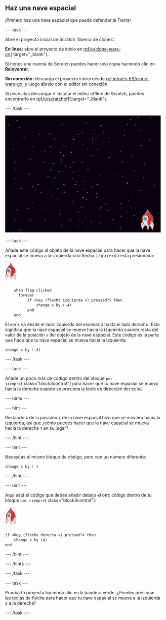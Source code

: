 ## Haz una nave espacial

¡Primero haz una nave espacial que pueda defender la Tierra!

--- task ---

Abre el proyecto inicial de Scratch 'Guerra de clones'.

**En línea:** abre el proyecto de inicio en [rpf.io/clone-wars-on](https://rpf.io/clone-wars-on){:target="_blank"}.

Si tienes una cuenta de Scratch puedes hacer una copia haciendo clic en **Reinventar**.

**Sin conexión:** descarga el proyecto inicial desde [rpf.io/p/es-ES/clone-wars-go](https://rpf.io/p/es-ES/clone-wars-go), y luego ábrelo con el editor sin conexión.

Si necesitas descargar e instalar el editor offline de Scratch, puedes encontrarlo en [rpf.io/scratchoff](https://rpf.io/scratchoff){:target="_blank"}.

--- /task ---

![proyecto inicial](images/starter-project.png)

--- task ---

Añade este código al objeto de la nave espacial para hacer que la nave espacial se mueva a la izquierda si la flecha <kbd>izquierda</kbd> está presionada:

![objeto nave espacial](images/rocket-sprite.png)

```blocks3
    when flag clicked
	  forever
		  if <key (flecha izquierda v) pressed?> then
			  change x by (-4)
		  end
	end
```

El eje x va desde el lado izquierdo del escenario hasta el lado derecho. Esto significa que la nave espacial se mueve hacia la izquierda cuando resta del valor de la posición `x` del objeto de la nave espacial. Este código es la parte que hace que tu nave espacial se mueva hacia la izquierda:

```blocks3
change x by (-4)
```

--- /task ---

--- task ---

Añade un poco más de código dentro del bloque `por siempre`{:class="block3control"} para hacer que tu nave espacial se mueva hacia la derecha cuando se presiona la tecla de dirección <kbd>derecha</kbd>.

--- hints ---


--- hint ---

Restando `4` de la posición `x` de la nave espacial hizo que se moviera hacia la izquierda, así que ¿cómo puedes hacer que la nave espacial se mueva hacia la derecha `4` en su lugar?

--- /hint ---

--- hint ---

Necesitas el mismo bloque de código, pero con un número diferente:

```blocks3
change x by ( )
```

--- /hint ---

--- hint ---

Aquí está el código que debes añadir debajo el otro código dentro de tu bloque `por siempre`{:class="block3control"}:

![objeto nave espacial](images/rocket-sprite.png)

```blocks3
if <key (flecha derecha v) pressed?> then
	change x by (4)
end
```

--- /hint ---

--- /hints ---

--- /task ---

--- task ---

Prueba tu proyecto haciendo clic en la bandera verde. ¿Puedes presionar las teclas de flecha para hacer que tu nave espacial se mueva a la izquierda y a la derecha?

--- /task ---
